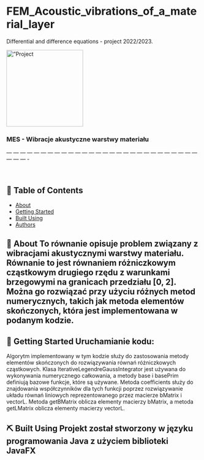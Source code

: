 # FEM_Acoustic_vibrations_of_a_material_layer
Differential and difference equations - project 2022/2023.

<p align=”center”>
<a href=”” rel=”noopener”>
<img width=200px height=200px src=”” alt=”Project logo”></a>
</p>

<h3 align=”center”>MES - Wibracje akustyczne warstwy materiału</h3>
— — — — — — — — — — — — — — — — — — — — — — — — — — — — — — — -

<p align=”center”> 
<br>
</p>

## 📝 Table of Contents

- [About](#about)
- [Getting Started](#getting_started)
- [Built Using](#built_using)
- [Authors](#authors)

## 🧐 About <a name = “about”> To równanie opisuje problem związany z wibracjami akustycznymi warstwy materiału. Równanie to jest równaniem różniczkowym cząstkowym drugiego rzędu z warunkami brzegowymi na granicach przedziału [0, 2]. Można go rozwiązać przy użyciu różnych metod numerycznych, takich jak metoda elementów skończonych, która jest implementowana w podanym kodzie.</a>

## 🏁 Getting Started <a name = “getting_started”>Uruchamianie kodu:
 Algorytm implementowany w tym kodzie służy do zastosowania metody elementów skończonych do rozwiązywania równań różniczkowych cząstkowych. Klasa IterativeLegendreGaussIntegrator jest używana do wykonywania numerycznego całkowania, a metody base i basePrim definiują bazowe funkcje, które są używane. Metoda coefficients służy do znajdowania współczynników dla tych funkcji poprzez rozwiązywanie układu równań liniowych reprezentowanego przez macierze bMatrix i vectorL. Metoda getBMatrix oblicza elementy macierzy bMatrix, a metoda getLMatrix oblicza elementy macierzy vectorL.
 </a>

## ⛏️ Built Using <a name = “built_using”>Projekt został stworzony w języku programowania Java z użyciem biblioteki JavaFX</a>
